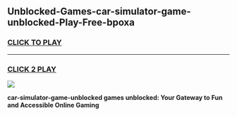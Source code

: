 
## Unblocked-Games-car-simulator-game-unblocked-Play-Free-bpoxa
<h3>
<a href="https://premium76.site?title=car-simulator-game-unblocked&ref=21A">CLICK TO PLAY</a></h3>
<hr>

<h3>
<a href="https://premium76.site?title=car-simulator-game-unblocked&ref=21A">CLICK 2 PLAY</a>
  
</h3>

<a href="https://premium76.site?title=car-simulator-game-unblocked&ref=21A"><img src="https://clearcache.store/games.png"></a>


**car-simulator-game-unblocked games unblocked: Your Gateway to Fun and Accessible Online Gaming**
